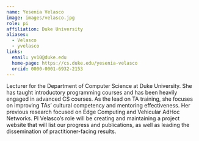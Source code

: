 ```yaml
---
name: Yesenia Velasco
image: images/velasco.jpg
role: pi
affiliation: Duke University
aliases:
  - Velasco
  - yvelasco
links:
  email: yv10@duke.edu
  home-page: https://cs.duke.edu/yesenia-velasco
  orcid: 0000-0001-6932-2153
---
```


Lecturer for the Department of Computer Science at Duke University. She has taught introductory programming courses and has been heavily engaged in advanced CS courses. As the lead on TA training, she focuses on improving TAs’ cultural competency and mentoring effectiveness. Her previous research focused on Edge Computing and Vehicular AdHoc Networks. PI Velasco’s role will be creating and maintaining a project website that will list our progress and publications, as well as leading the dissemination of practitioner-facing results.
